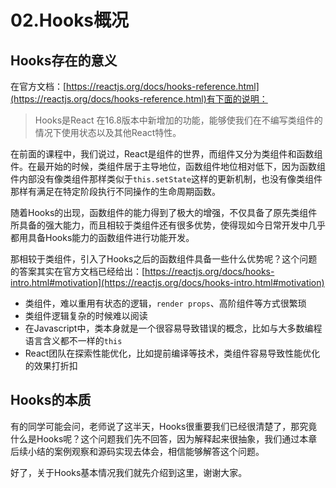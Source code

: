 # 02.Hooks概况
## Hooks存在的意义

在官方文档：[https://reactjs.org/docs/hooks-reference.html](https://reactjs.org/docs/hooks-reference.html)有下面的说明：
> Hooks是React 在16.8版本中新增加的功能，能够使我们在不编写类组件的情况下使用状态以及其他React特性。

在前面的课程中，我们说过，React是组件的世界，而组件又分为类组件和函数组件。在最开始的时候，类组件居于主导地位，函数组件地位相对低下，因为函数组件内部没有像类组件那样类似于`this.setState`这样的更新机制，也没有像类组件那样有满足在特定阶段执行不同操作的生命周期函数。

随着Hooks的出现，函数组件的能力得到了极大的增强，不仅具备了原先类组件所具备的强大能力，而且相较于类组件还有很多优势，使得现如今日常开发中几乎都用具备Hooks能力的函数组件进行功能开发。

那相较于类组件，引入了Hooks之后的函数组件具备一些什么优势呢？这个问题的答案其实在官方文档已经给出：[https://reactjs.org/docs/hooks-intro.html#motivation](https://reactjs.org/docs/hooks-intro.html#motivation)

- 类组件，难以重用有状态的逻辑，`render props`、高阶组件等方式很繁琐
- 类组件逻辑复杂的时候难以阅读
- 在Javascript中，类本身就是一个很容易导致错误的概念，比如与大多数编程语言含义都不一样的`this`
- React团队在探索性能优化，比如提前编译等技术，类组件容易导致性能优化的效果打折扣

## Hooks的本质
有的同学可能会问，老师说了这半天，Hooks很重要我们已经很清楚了，那究竟什么是Hooks呢？这个问题我们先不回答，因为解释起来很抽象，我们通过本章后续小结的案例观察和源码实现去体会，相信能够解答这个问题。

好了，关于Hooks基本情况我们就先介绍到这里，谢谢大家。